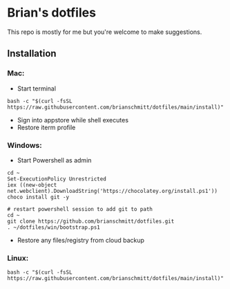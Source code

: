 # Brian's dotfiles

This repo is mostly for me but you're welcome to make suggestions.

## Installation

### Mac:

-   Start terminal

```shell
bash -c "$(curl -fsSL https://raw.githubusercontent.com/brianschmitt/dotfiles/main/install)"
```

-   Sign into appstore while shell executes
-   Restore iterm profile

### Windows:

-   Start Powershell as admin

```shell
cd ~
Set-ExecutionPolicy Unrestricted
iex ((new-object net.webclient).DownloadString('https://chocolatey.org/install.ps1'))
choco install git -y

# restart powershell session to add git to path
cd ~
git clone https://github.com/brianschmitt/dotfiles.git
. ~/dotfiles/win/bootstrap.ps1
```

-   Restore any files/registry from cloud backup

### Linux:

```shell
bash -c "$(curl -fsSL https://raw.githubusercontent.com/brianschmitt/dotfiles/main/install)"
```
